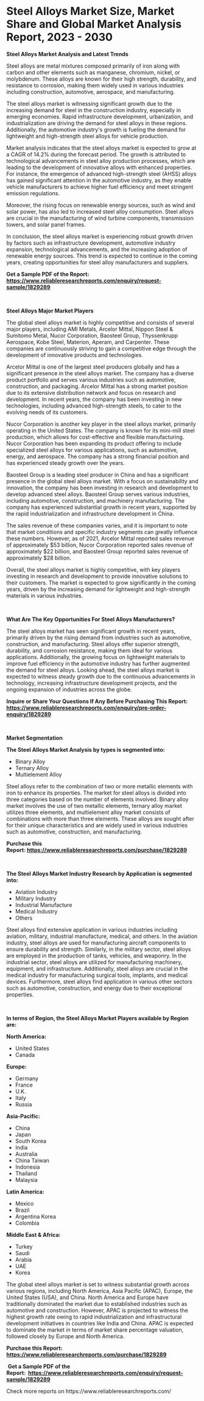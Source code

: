 <p><h1>Steel Alloys Market Size, Market Share and Global Market Analysis Report, 2023 - 2030</h1></p><p><strong>Steel Alloys Market Analysis and Latest Trends</strong></p>
<p><p>Steel alloys are metal mixtures composed primarily of iron along with carbon and other elements such as manganese, chromium, nickel, or molybdenum. These alloys are known for their high strength, durability, and resistance to corrosion, making them widely used in various industries including construction, automotive, aerospace, and manufacturing.</p><p>The steel alloys market is witnessing significant growth due to the increasing demand for steel in the construction industry, especially in emerging economies. Rapid infrastructure development, urbanization, and industrialization are driving the demand for steel alloys in these regions. Additionally, the automotive industry's growth is fueling the demand for lightweight and high-strength steel alloys for vehicle production.</p><p>Market analysis indicates that the steel alloys market is expected to grow at a CAGR of 14.2% during the forecast period. The growth is attributed to technological advancements in steel alloy production processes, which are leading to the development of innovative alloys with enhanced properties. For instance, the emergence of advanced high-strength steel (AHSS) alloys has gained significant attention in the automotive industry, as they enable vehicle manufacturers to achieve higher fuel efficiency and meet stringent emission regulations.</p><p>Moreover, the rising focus on renewable energy sources, such as wind and solar power, has also led to increased steel alloy consumption. Steel alloys are crucial in the manufacturing of wind turbine components, transmission towers, and solar panel frames.</p><p>In conclusion, the steel alloys market is experiencing robust growth driven by factors such as infrastructure development, automotive industry expansion, technological advancements, and the increasing adoption of renewable energy sources. This trend is expected to continue in the coming years, creating opportunities for steel alloy manufacturers and suppliers.</p></p>
<p><strong>Get a Sample PDF of the Report:&nbsp; <a href="https://www.reliableresearchreports.com/enquiry/request-sample/1829289">https://www.reliableresearchreports.com/enquiry/request-sample/1829289</a></strong></p>
<p>&nbsp;</p>
<p><strong>Steel Alloys Major Market Players</strong></p>
<p><p>The global steel alloys market is highly competitive and consists of several major players, including AMI Metals, Arcelor Mittal, Nippon Steel & Sumitomo Metal, Nucor Corporation, Baosteel Group, Thyssenkrupp Aerospace, Kobe Steel, Materion, Aperam, and Carpenter. These companies are continuously striving to gain a competitive edge through the development of innovative products and technologies.</p><p>Arcelor Mittal is one of the largest steel producers globally and has a significant presence in the steel alloys market. The company has a diverse product portfolio and serves various industries such as automotive, construction, and packaging. Arcelor Mittal has a strong market position due to its extensive distribution network and focus on research and development. In recent years, the company has been investing in new technologies, including advanced high-strength steels, to cater to the evolving needs of its customers.</p><p>Nucor Corporation is another key player in the steel alloys market, primarily operating in the United States. The company is known for its mini-mill steel production, which allows for cost-effective and flexible manufacturing. Nucor Corporation has been expanding its product offering to include specialized steel alloys for various applications, such as automotive, energy, and aerospace. The company has a strong financial position and has experienced steady growth over the years.</p><p>Baosteel Group is a leading steel producer in China and has a significant presence in the global steel alloys market. With a focus on sustainability and innovation, the company has been investing in research and development to develop advanced steel alloys. Baosteel Group serves various industries, including automotive, construction, and machinery manufacturing. The company has experienced substantial growth in recent years, supported by the rapid industrialization and infrastructure development in China.</p><p>The sales revenue of these companies varies, and it is important to note that market conditions and specific industry segments can greatly influence these numbers. However, as of 2021, Arcelor Mittal reported sales revenue of approximately $53 billion, Nucor Corporation reported sales revenue of approximately $22 billion, and Baosteel Group reported sales revenue of approximately $28 billion.</p><p>Overall, the steel alloys market is highly competitive, with key players investing in research and development to provide innovative solutions to their customers. The market is expected to grow significantly in the coming years, driven by the increasing demand for lightweight and high-strength materials in various industries.</p></p>
<p>&nbsp;</p>
<p><strong>What Are The Key Opportunities For Steel Alloys Manufacturers?</strong></p>
<p><p>The steel alloys market has seen significant growth in recent years, primarily driven by the rising demand from industries such as automotive, construction, and manufacturing. Steel alloys offer superior strength, durability, and corrosion resistance, making them ideal for various applications. Additionally, the growing focus on lightweight materials to improve fuel efficiency in the automotive industry has further augmented the demand for steel alloys. Looking ahead, the steel alloys market is expected to witness steady growth due to the continuous advancements in technology, increasing infrastructure development projects, and the ongoing expansion of industries across the globe.</p></p>
<p><strong>Inquire or Share Your Questions If Any Before Purchasing This Report: <a href="https://www.reliableresearchreports.com/enquiry/pre-order-enquiry/1829289">https://www.reliableresearchreports.com/enquiry/pre-order-enquiry/1829289</a></strong></p>
<p>&nbsp;</p>
<p><strong>Market Segmentation</strong></p>
<p><strong>The Steel Alloys Market Analysis by types is segmented into:</strong></p>
<p><ul><li>Binary Alloy</li><li>Ternary Alloy</li><li>Multielement Alloy</li></ul></p>
<p><p>Steel alloys refer to the combination of two or more metallic elements with iron to enhance its properties. The market for steel alloys is divided into three categories based on the number of elements involved. Binary alloy market involves the use of two metallic elements, ternary alloy market utilizes three elements, and multielement alloy market consists of combinations with more than three elements. These alloys are sought after for their unique characteristics and are widely used in various industries such as automotive, construction, and manufacturing.</p></p>
<p><strong>Purchase this Report:&nbsp;<a href="https://www.reliableresearchreports.com/purchase/1829289">https://www.reliableresearchreports.com/purchase/1829289</a></strong></p>
<p>&nbsp;</p>
<p><strong>The Steel Alloys Market Industry Research by Application is segmented into:</strong></p>
<p><ul><li>Aviation Industry</li><li>Military Industry</li><li>Industrial Manufacture</li><li>Medical Industry</li><li>Others</li></ul></p>
<p><p>Steel alloys find extensive application in various industries including aviation, military, industrial manufacture, medical, and others. In the aviation industry, steel alloys are used for manufacturing aircraft components to ensure durability and strength. Similarly, in the military sector, steel alloys are employed in the production of tanks, vehicles, and weaponry. In the industrial sector, steel alloys are utilized for manufacturing machinery, equipment, and infrastructure. Additionally, steel alloys are crucial in the medical industry for manufacturing surgical tools, implants, and medical devices. Furthermore, steel alloys find application in various other sectors such as automotive, construction, and energy due to their exceptional properties.</p></p>
<p>&nbsp;</p>
<p><strong>In terms of Region, the Steel Alloys Market Players available by Region are:</strong></p>
<p>
    <p> <strong> North America: </strong>
        <ul>
            <li>United States</li>
            <li>Canada</li>
        </ul>
        </p> 
    <p> <strong> Europe: </strong>
        <ul>
            <li>Germany</li>
            <li>France</li>
            <li>U.K.</li>
            <li>Italy</li>
            <li>Russia</li>
        </ul>
        </p> 
    <p> <strong> Asia-Pacific: </strong>
        <ul>
            <li>China</li>
            <li>Japan</li>
            <li>South Korea</li>
            <li>India</li>
            <li>Australia</li>
            <li>China Taiwan</li>
            <li>Indonesia</li>
            <li>Thailand</li>
            <li>Malaysia</li>
        </ul>
        </p> 
    <p> <strong> Latin America: </strong>
        <ul>
            <li>Mexico</li>
            <li>Brazil</li>
            <li>Argentina Korea</li>
            <li>Colombia</li>
        </ul>
        </p> 
    <p> <strong> Middle East & Africa: </strong>
        <ul>
            <li>Turkey</li>
            <li>Saudi</li>
            <li>Arabia</li>
            <li>UAE</li>
            <li>Korea</li>
        </ul>
    </p>
    </p>
<p><p>The global steel alloys market is set to witness substantial growth across various regions, including North America, Asia Pacific (APAC), Europe, the United States (USA), and China. North America and Europe have traditionally dominated the market due to established industries such as automotive and construction. However, APAC is projected to witness the highest growth rate owing to rapid industrialization and infrastructural development initiatives in countries like India and China. APAC is expected to dominate the market in terms of market share percentage valuation, followed closely by Europe and North America.</p></p>
<p><strong>Purchase this Report: <a href="https://www.reliableresearchreports.com/purchase/1829289">https://www.reliableresearchreports.com/purchase/1829289</a></strong></p>
<p>&nbsp;<strong>Get a Sample PDF of the Report:&nbsp;&nbsp;<a href="https://www.reliableresearchreports.com/enquiry/request-sample/1829289">https://www.reliableresearchreports.com/enquiry/request-sample/1829289</a></strong></p>
<p><strong></strong></p>
<p>Check more reports on https://www.reliableresearchreports.com/</p>